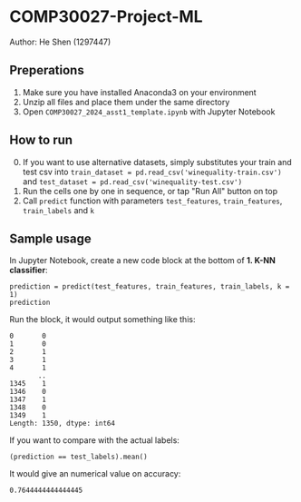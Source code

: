 # COMP30027-Project-ML

Author: He Shen (1297447)

## Preperations

1. Make sure you have installed Anaconda3 on your environment
2. Unzip all files and place them under the same directory
3. Open `COMP30027_2024_asst1_template.ipynb` with Jupyter Notebook

## How to run

0. If you want to use alternative datasets, simply substitutes your train and test csv into `train_dataset = pd.read_csv('winequality-train.csv')` and `test_dataset = pd.read_csv('winequality-test.csv')`
1. Run the cells one by one in sequence, or tap "Run All" button on top
2. Call `predict` function with parameters `test_features`, `train_features`, `train_labels` and `k`

## Sample usage

In Jupyter Notebook, create a new code block at the bottom of **1. K-NN classifier**:

```
prediction = predict(test_features, train_features, train_labels, k = 1)
prediction
```

Run the block, it would output something like this:
```
0       0
1       0
2       1
3       1
4       1
       ..
1345    1
1346    0
1347    1
1348    0
1349    1
Length: 1350, dtype: int64
```

If you want to compare with the actual labels:
```
(prediction == test_labels).mean()
```

It would give an numerical value on accuracy:
```
0.7644444444444445
```
